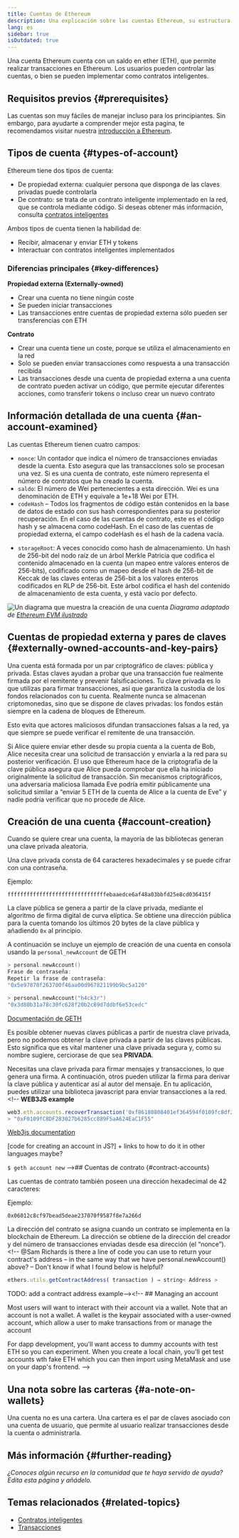 ```yaml
---
title: Cuentas de Ethereum
description: Una explicación sobre las cuentas Ethereum, su estructura de datos y su relación con el par de claves criptográficas.
lang: es
sidebar: true
isOutdated: true
---
```


Una cuenta Ethereum cuenta con un saldo en ether (ETH), que permite realizar transacciones en Ethereum. Los usuarios pueden controlar las cuentas, o bien se pueden implementar como contratos inteligentes.

## Requisitos previos {#prerequisites}

Las cuentas son muy fáciles de manejar incluso para los principiantes. Sin embargo, para ayudarte a comprender mejor esta pagina, te recomendamos visitar nuestra [introducción a Ethereum](/developers/docs/intro-to-ethereum/).

## Tipos de cuenta {#types-of-account}

Ethereum tiene dos tipos de cuenta:

- De propiedad externa: cualquier persona que disponga de las claves privadas puede controlarla
- De contrato: se trata de un contrato inteligente implementado en la red, que se controla mediante código. Si deseas obtener más información, consulta [contratos inteligentes](/developers/docs/smart-contracts/)

Ambos tipos de cuenta tienen la habilidad de:

- Recibir, almacenar y enviar ETH y tokens
- Interactuar con contratos inteligentes implementados

### Diferencias principales {#key-differences}

**Propiedad externa (Externally-owned)**

- Crear una cuenta no tiene ningún coste
- Se pueden iniciar transacciones
- Las transacciones entre cuentas de propiedad externa sólo pueden ser transferencias con ETH

**Contrato**

- Crear una cuenta tiene un coste, porque se utiliza el almacenamiento en la red
- Solo se pueden enviar transacciones como respuesta a una transacción recibida
- Las transacciones desde una cuenta de propiedad externa a una cuenta de contrato pueden activar un código, que permite ejecutar diferentes acciones, como transferir tokens o incluso crear un nuevo contrato

## Información detallada de una cuenta {#an-account-examined}

Las cuentas Ethereum tienen cuatro campos:

- `nonce`: Un contador que indica el número de transacciones enviadas desde la cuenta. Esto asegura que las transacciones solo se procesan una vez. Si es una cuenta de contrato, este número representa el número de contratos que ha creado la cuenta.
- `saldo`: El número de Wei pertenecientes a esta dirección. Wei es una denominación de ETH y equivale a 1e+18 Wei por ETH.
- `codeHash` – Todos los fragmentos de código están contenidos en la base de datos de estado con sus hash correspondientes para su posterior recuperación. En el caso de las cuentas de contrato, este es el código hash y se almacena como codeHash. En el caso de las cuentas de propiedad externa, el campo codeHash es el hash de la cadena vacía.
<!--this hash refers to the code of this account on the Ethereum virtual machine (EVM). This EVM code gets executed if the account gets a message call. It cannot be changed unlike the other account fields.  -->
- `storageRoot`: A veces conocido como hash de almacenamiento. Un hash de 256-bit del nodo raíz de un árbol Merkle Patricia que codifica el contenido almacenado en la cuenta (un mapeo entre valores enteros de 256-bits), codificado como un mapeo desde el hash de 256-bit de Keccak de las claves enteras de 256-bit a los valores enteros codificados en RLP de 256-bit. Este árbol codifica el hash del contenido de almacenamiento de esta cuenta, y está vacío por defecto.

![Un diagrama que muestra la creación de una cuenta](./accounts.png) _Diagrama adaptado de [Ethereum EVM ilustrado](https://takenobu-hs.github.io/downloads/ethereum_evm_illustrated.pdf)_

## Cuentas de propiedad externa y pares de claves {#externally-owned-accounts-and-key-pairs}

Una cuenta está formada por un par criptográfico de claves: pública y privada. Estas claves ayudan a probar que una transacción fue realmente firmada por el remitente y prevenir falsificaciones. Tu clave privada es lo que utilizas para firmar transacciones, así que garantiza la custodia de los fondos relacionados con tu cuenta. Realmente nunca se almacenan criptomonedas, sino que se dispone de claves privadas: los fondos están siempre en la cadena de bloques de Ethereum.

Esto evita que actores maliciosos difundan transacciones falsas a la red, ya que siempre se puede verificar el remitente de una transacción.

Si Alice quiere enviar ether desde su propia cuenta a la cuenta de Bob, Alice necesita crear una solicitud de transacción y enviarla a la red para su posterior verificación. El uso que Ethereum hace de la criptografía de la clave pública asegura que Alice pueda comprobar que ella ha iniciado originalmente la solicitud de transacción. Sin mecanismos criptográficos, una adversaria maliciosa llamada Eve podría emitir públicamente una solicitud similar a “enviar 5 ETH de la cuenta de Alice a la cuenta de Eve” y nadie podría verificar que no procede de Alice.

## Creación de una cuenta {#account-creation}

Cuando se quiere crear una cuenta, la mayoría de las bibliotecas generan una clave privada aleatoria.

Una clave privada consta de 64 caracteres hexadecimales y se puede cifrar con una contraseña.

Ejemplo:

`fffffffffffffffffffffffffffffffebaaedce6af48a03bbfd25e8cd036415f`

La clave pública se genera a partir de la clave privada, mediante el algoritmo de firma digital de curva elíptica. Se obtiene una dirección pública para la cuenta tomando los últimos 20 bytes de la clave pública y añadiendo `0x` al principio.

A continuación se incluye un ejemplo de creación de una cuenta en consola usando la `personal_newAccount` de GETH

```go
> personal.newAccount()
Frase de contraseña:
Repetir la frase de contraseña:
"0x5e97870f263700f46aa00d967821199b9bc5a120"

> personal.newAccount("h4ck3r")
"0x3d80b31a78c30fc628f20b2c89d7ddbf6e53cedc"
```

[Documentación de GETH](https://geth.ethereum.org/docs)

Es posible obtener nuevas claves públicas a partir de nuestra clave privada, pero no podemos obtener la clave privada a partir de las claves públicas. Esto significa que es vital mantener una clave privada segura y, como su nombre sugiere, cerciorase de que sea **PRIVADA**.

Necesitas una clave privada para firmar mensajes y transacciones, lo que genera una firma. A continuación, otros pueden utilizar la firma para derivar la clave pública y autenticar así al autor del mensaje. En tu aplicación, puedes utilizar una biblioteca javascript para enviar transacciones a la red.<!-- **WEB3JS example**

```jsx
web3.eth.accounts.recoverTransaction('0xf86180808401ef364594f0109fc8df283027b6285cc889f5aa624eac1f5580801ca031573280d608f75137e33fc14655f097867d691d5c4c44ebe5ae186070ac3d5ea0524410802cdc025034daefcdfa08e7d2ee3f0b9d9ae184b2001fe0aff07603d9');
> "0xF0109fC8DF283027b6285cc889F5aA624EaC1F55"
```

[Web3js documentation](https://web3js.readthedocs.io/)

[code for creating an account in JS?] + links to how to do it in other languages maybe?

`$ geth account new` -->## Cuentas de contrato {#contract-accounts}

Las cuentas de contrato también poseen una dirección hexadecimal de 42 caracteres:

Ejemplo:

`0x06012c8cf97bead5deae237070f9587f8e7a266d`

La dirección del contrato se asigna cuando un contrato se implementa en la blockchain de Ethereum. La dirección se obtiene de la dirección del creador y del número de transacciones enviadas desde esa dirección (el “nonce”).<!-- @Sam Richards is there a line of code you can use to return your contract's address – in the same way that we have personal.newAccount() above? – Don't know if what I found below is helpful?

```jsx
ethers.utils.getContractAddress( transaction ) ⇒ string< Address >
```

TODO: add a contract address example--><!-- ## Managing an account

Most users will want to interact with their account via a wallet. Note that an account is not a wallet. A wallet is the keypair associated with a user-owned account, which allow a user to make transactions from or manage the account

For dapp development, you'll want access to dummy accounts with test ETH so you can experiment. When you create a local chain, you'll get test accounts wth fake ETH which you can then import using MetaMask and use on your dapp's frontend. -->

## Una nota sobre las carteras {#a-note-on-wallets}

Una cuenta no es una cartera. Una cartera es el par de claves asociado con una cuenta de usuario, que permite al usuario realizar transacciones desde la cuenta o administrarla.

## Más información {#further-reading}

_¿Conoces algún recurso en la comunidad que te haya servido de ayuda? Edita esta página y añádelo._

## Temas relacionados {#related-topics}

- [Contratos inteligentes](/developers/docs/smart-contracts/)
- [Transacciones](/developers/docs/transactions/)
